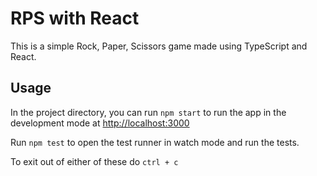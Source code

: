 # RPS with React

This is a simple Rock, Paper, Scissors game made using TypeScript and React.

## Usage

In the project directory, you can run `npm start` to run the app in the development mode at
[http://localhost:3000](http://localhost:3000)

Run `npm test` to open the test runner in watch mode and run the tests.

To exit out of either of these do `ctrl + c`
